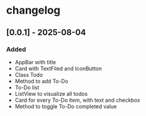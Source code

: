 # changelog

## [0.0.1] - 2025-08-04
### Added
- AppBar with title
- Card with TextFiled and IconButton
- Class Todo
- Method to add To-Do
- To-Do list
- ListView to visualize all todos
- Card for every To-Do item, with text and checkbox
- Method to toggle To-Do completed value